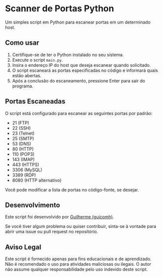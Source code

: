 # Scanner de Portas Python

Um simples script em Python para escanear portas em um determinado host.

## Como usar

1. Certifique-se de ter o Python instalado no seu sistema.
2. Execute o script `main.py`.
3. Insira o endereço IP do host que deseja escanear quando solicitado.
4. O script escaneará as portas especificadas no código e informará quais estão abertas.
5. Após a conclusão do escaneamento, pressione Enter para sair do programa.

## Portas Escaneadas

O script está configurado para escanear as seguintes portas por padrão:

- 21 (FTP)
- 22 (SSH)
- 23 (Telnet)
- 25 (SMTP)
- 53 (DNS)
- 80 (HTTP)
- 110 (POP3)
- 143 (IMAP)
- 443 (HTTPS)
- 3306 (MySQL)
- 3389 (RDP)
- 8080 (HTTP alternativo)

Você pode modificar a lista de portas no código-fonte, se desejar.

## Desenvolvimento

Este script foi desenvolvido por [Guilherme (guicomh)](https://github.com/guicomh).

Se você tiver algum problema ou quiser contribuir, sinta-se à vontade para abrir uma issue ou pull request no repositório.

## Aviso Legal

Este script é fornecido apenas para fins educacionais e de aprendizado. Não é recomendado o uso para atividades maliciosas ou ilegais. O autor não assume qualquer responsabilidade pelo uso indevido deste script.
